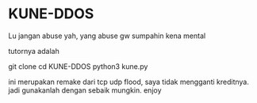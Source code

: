 # KUNE-DDOS
Lu jangan abuse yah, yang abuse gw sumpahin  kena mental

tutornya adalah

git clone
cd KUNE-DDOS
python3 kune.py

ini merupakan remake dari tcp udp flood, saya tidak mengganti kreditnya. jadi gunakanlah dengan sebaik mungkin. enjoy
